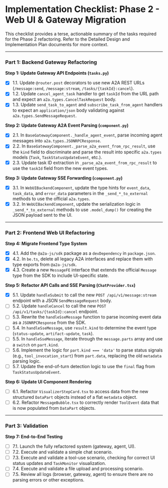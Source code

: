 # Implementation Checklist: Phase 2 - Web UI & Gateway Migration

This checklist provides a terse, actionable summary of the tasks required for the Phase 2 refactoring. Refer to the Detailed Design and Implementation Plan documents for more context.

---

### Part 1: Backend Gateway Refactoring

**Step 1: Update Gateway API Endpoints (`tasks.py`)**
- [x] 1.1. Update `@router.post` decorators to use new A2A REST URLs (`/message:send`, `/message:stream`, `/tasks/{taskId}:cancel`).
- [x] 1.2. Update `cancel_agent_task` handler to get `taskId` from the URL path and expect an `a2a.types.CancelTaskRequest` body.
- [x] 1.3. Update `send_task_to_agent` and `subscribe_task_from_agent` handlers to expect an `application/json` body validating against `a2a.types.SendMessageRequest`.

**Step 2: Update Gateway A2A Event Parsing (`component.py`)**
- [x] 2.1. In `BaseGatewayComponent._handle_agent_event`, parse incoming agent messages into `a2a.types.JSONRPCResponse`.
- [x] 2.2. In `BaseGatewayComponent._parse_a2a_event_from_rpc_result`, use the `kind` field to discriminate and parse the result into specific `a2a.types` models (`Task`, `TaskStatusUpdateEvent`, etc.).
- [x] 2.3. Update task ID extraction in `_parse_a2a_event_from_rpc_result` to use the `taskId` field from the new event types.

**Step 3: Update Gateway SSE Forwarding (`component.py`)**
- [x] 3.1. In `WebUIBackendComponent`, update the type hints for `event_data`, `task_data`, and `error_data` parameters in the `_send_*_to_external` methods to use the official `a2a.types`.
- [x] 3.2. In `WebUIBackendComponent`, update the serialization logic in `_send_*_to_external` methods to use `.model_dump()` for creating the JSON payload sent to the UI.

---

### Part 2: Frontend Web UI Refactoring

**Step 4: Migrate Frontend Type System**
- [x] 4.1. Add the `@a2a-js/sdk` package as a `devDependency` in `package.json`.
- [x] 4.2. In `be.ts`, delete all legacy A2A interfaces and replace them with type exports from `@a2a-js/sdk`.
- [x] 4.3. Create a new `MessageFE` interface that extends the official `Message` type from the SDK to include UI-specific state.

**Step 5: Refactor API Calls and SSE Parsing (`ChatProvider.tsx`)**
- [x] 5.1. Update `handleSubmit` to call the new `POST /api/v1/message:stream` endpoint with a JSON `SendMessageRequest` body.
- [ ] 5.2. Update `handleCancel` to call the new `POST /api/v1/tasks/{taskId}:cancel` endpoint.
- [ ] 5.3. Rewrite the `handleSseMessage` function to parse incoming event data as a `JSONRPCResponse` from the SDK.
- [ ] 5.4. In `handleSseMessage`, use `result.kind` to determine the event type (`status-update`, `artifact-update`, `task`).
- [ ] 5.5. In `handleSseMessage`, iterate through the `message.parts` array and use a `switch` on `part.kind`.
- [ ] 5.6. Implement the logic for `part.kind === 'data'` to parse status signals (e.g., `tool_invocation_start`) from `part.data`, replacing the old `metadata` parsing logic.
- [ ] 5.7. Update the end-of-turn detection logic to use the `final` flag from `TaskStatusUpdateEvent`.

**Step 6: Update UI Component Rendering**
- [ ] 6.1. Refactor `VisualizerStepCard.tsx` to access data from the new structured `DataPart` objects instead of a flat `metadata` object.
- [ ] 6.2. Refactor `MessageBubble.tsx` to correctly render `ToolEvent` data that is now populated from `DataPart` objects.

---

### Part 3: Validation

**Step 7: End-to-End Testing**
- [ ] 7.1. Launch the fully refactored system (gateway, agent, UI).
- [ ] 7.2. Execute and validate a simple chat scenario.
- [ ] 7.3. Execute and validate a tool-use scenario, checking for correct UI status updates and `TaskMonitor` visualization.
- [ ] 7.4. Execute and validate a file upload and processing scenario.
- [ ] 7.5. Review all logs (browser, gateway, agent) to ensure there are no parsing errors or other exceptions.
